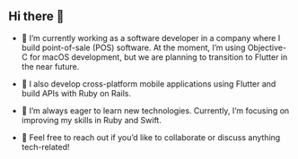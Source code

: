 ## Hi there 👋

- 🔭 I’m currently working as a software developer in a company where I build point-of-sale (POS) software. 
At the moment, I’m using Objective-C for macOS development, but we are planning to transition to Flutter in the near future.

- 📱 I also develop cross-platform mobile applications using Flutter and build APIs with Ruby on Rails.

- 🌱 I’m always eager to learn new technologies. Currently, I’m focusing on improving my skills in Ruby and Swift.

- 🤝 Feel free to reach out if you’d like to collaborate or discuss anything tech-related!